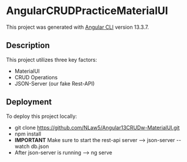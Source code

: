# AngularCRUDPracticeMaterialUI

This project was generated with [Angular CLI](https://github.com/angular/angular-cli) version 13.3.7.

## Description
This project utilizes three key factors: 
- MaterialUI
- CRUD Operations
- JSON-Server (our fake Rest-API)

## Deployment
To deploy this project locally:
- git clone https://github.com/NLaw5/Angular13CRUDw-MaterialUI.git
- npm install 
- **IMPORTANT** Make sure to start the rest-api server --> json-server --watch db.json
- After json-server is running --> ng serve

